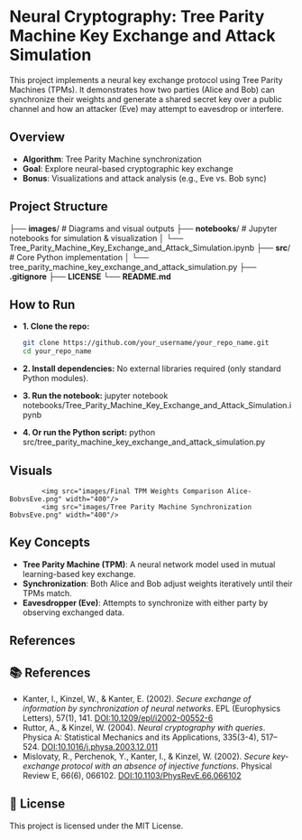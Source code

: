# Neural Cryptography: Tree Parity Machine Key Exchange and Attack Simulation

This project implements a neural key exchange protocol using Tree Parity Machines (TPMs). It demonstrates how two parties (Alice and Bob) can synchronize their weights and generate a shared secret key over a public channel and how an attacker (Eve) may attempt to eavesdrop or interfere.

## Overview

- **Algorithm**: Tree Parity Machine synchronization
- **Goal**: Explore neural-based cryptographic key exchange
- **Bonus**: Visualizations and attack analysis (e.g., Eve vs. Bob sync)

## Project Structure

├── **images**/ # Diagrams and visual outputs
├── **notebooks**/ # Jupyter notebooks for simulation & visualization
│ └── Tree_Parity_Machine_Key_Exchange_and_Attack_Simulation.ipynb
├── **src**/ # Core Python implementation
│ └── tree_parity_machine_key_exchange_and_attack_simulation.py
├── **.gitignore**
├── **LICENSE**
└── **README.md**


## How to Run

* **1. Clone the repo:**
   ```bash
   git clone https://github.com/your_username/your_repo_name.git
   cd your_repo_name

* **2. Install dependencies:**
  No external libraries required (only standard Python modules).

* **3. Run the notebook:**
            jupyter notebook notebooks/Tree_Parity_Machine_Key_Exchange_and_Attack_Simulation.ipynb

* **4. Or run the Python script:**
            python src/tree_parity_machine_key_exchange_and_attack_simulation.py

## Visuals
            <img src="images/Final TPM Weights Comparison Alice-BobvsEve.png" width="400"/> 
            <img src="images/Tree Parity Machine Synchronization BobvsEve.png" width="400"/>

## Key Concepts

* **Tree Parity Machine (TPM)**: A neural network model used in mutual learning-based key exchange.
* **Synchronization**: Both Alice and Bob adjust weights iteratively until their TPMs match.
* **Eavesdropper (Eve)**: Attempts to synchronize with either party by observing exchanged data.

## References

## 📚 References

- Kanter, I., Kinzel, W., & Kanter, E. (2002). *Secure exchange of information by synchronization of neural networks*. EPL (Europhysics Letters), 57(1), 141. [DOI:10.1209/epl/i2002-00552-6](https://arxiv.org/abs/cond-mat/0202112)
- Ruttor, A., & Kinzel, W. (2004). *Neural cryptography with queries*. Physica A: Statistical Mechanics and its Applications, 335(3-4), 517–524. [DOI:10.1016/j.physa.2003.12.011](https://www.researchgate.net/publication/1875878_I_Neural_cryptography_with_queries)
- Mislovaty, R., Perchenok, Y., Kanter, I., & Kinzel, W. (2002). *Secure key-exchange protocol with an absence of injective functions*. Physical Review E, 66(6), 066102. [DOI:10.1103/PhysRevE.66.066102](https://journals.aps.org/pre/abstract/10.1103/PhysRevE.66.066102)

## 📄 License

This project is licensed under the MIT License.


